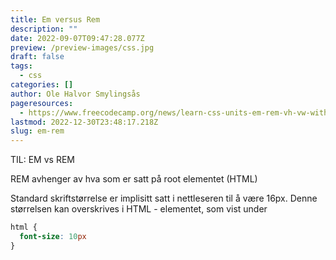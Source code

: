 ```yaml
---
title: Em versus Rem
description: ""
date: 2022-09-07T09:47:28.077Z
preview: /preview-images/css.jpg
draft: false
tags:
  - css
categories: []
author: Ole Halvor Smylingsås
pageresources:
  - https://www.freecodecamp.org/news/learn-css-units-em-rem-vh-vw-with-code-examples/
lastmod: 2022-12-30T23:48:17.218Z
slug: em-rem
---
```


TIL: EM vs REM
<!--more-->

REM avhenger av hva som er satt på root elementet (HTML)

Standard skriftstørrelse er implisitt satt i nettleseren til å være 16px. Denne størrelsen kan overskrives i HTML - elementet, som vist under

```css
html {
  font-size: 10px
}
```
